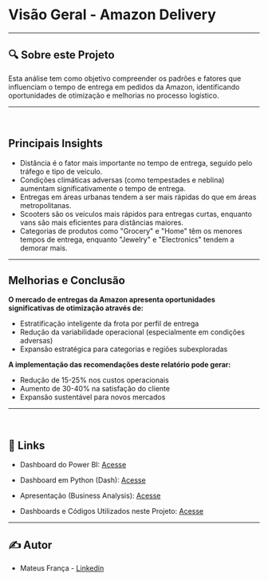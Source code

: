 # Visão Geral - Amazon Delivery

<hr>

## 🔍 Sobre este Projeto

Esta análise tem como objetivo compreender os padrões e fatores que influenciam o tempo de entrega em pedidos da Amazon, identificando oportunidades de otimização e melhorias no processo logístico.

<hr>
<br>

## Principais Insights

- Distância é o fator mais importante no tempo de entrega, seguido pelo tráfego e tipo de veículo.
- Condições climáticas adversas (como tempestades e neblina) aumentam significativamente o tempo de entrega.
- Entregas em áreas urbanas tendem a ser mais rápidas do que em áreas metropolitanas.
- Scooters são os veículos mais rápidos para entregas curtas, enquanto vans são mais eficientes para distâncias maiores.
- Categorias de produtos como "Grocery" e "Home" têm os menores tempos de entrega, enquanto "Jewelry" e "Electronics" tendem a demorar mais.

<hr>

## Melhorias e Conclusão

<b>O mercado de entregas da Amazon apresenta oportunidades significativas de otimização através de:</b>

- Estratificação inteligente da frota por perfil de entrega
- Redução da variabilidade operacional (especialmente em condições adversas)
- Expansão estratégica para categorias e regiões subexploradas

<b> A implementação das recomendações deste relatório pode gerar:</b>

- Redução de 15-25% nos custos operacionais
- Aumento de 30-40% na satisfação do cliente
- Expansão sustentável para novos mercados

<hr>
<br>

## 🔗 Links

- Dashboard do Power BI: <a href="https://app.powerbi.com/view?r=eyJrIjoiNzQ2OWE4OGEtOTUwNC00NmFlLWEwYWUtNDM2OGViNjY5N2Q1IiwidCI6IjBjM2IyYzljLWVlYTctNDJlZi04YTYzLTcwOWIyNjU5NzYxOCJ9">Acesse</a>

- Dashboard em Python (Dash): <a href="https://github.com/RastaDados/Amazon-Delivery/blob/main/Dashboard%20Python.md">Acesse</a>

- Apresentação (Business Analysis): <a href="https://github.com/RastaDados/Amazon-Delivery/blob/main/An%C3%A1lise%20de%20Mercado.md">Acesse</a>

- Dashboards e Códigos Utilizados neste Projeto: <A href="https://github.com/RastaDados/Amazon-Delivery/tree/main/Dashboard">Acesse</a>

<hr>

## ✍️ Autor

- Mateus França - <a href="https://www.linkedin.com/in/mateus-fran%C3%A7a-775b57113/">Linkedin</a>







